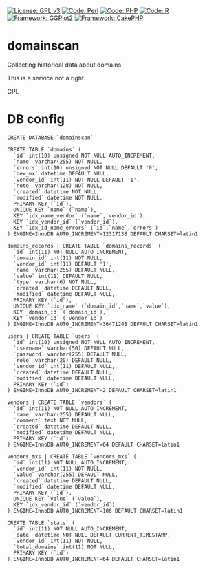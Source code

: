[![License: GPL v3](https://img.shields.io/badge/License-GPL%20v3-yellow.svg)](https://www.gnu.org/licenses/gpl-3.0)
[![Code: Perl](https://img.shields.io/badge/Code-Perl-green.svg?style=flat)](http://www.perl.org)
[![Code: PHP](https://img.shields.io/badge/Code-PHP-green.svg?style=flat)](http://www.php.net)
[![Code: R](https://img.shields.io/badge/Code-R-green.svg?style=flat)](https://www.r-project.org)
[![Framework: GGPlot2](https://img.shields.io/badge/Framework-GGPlot2-blue.svg?style=flat)](http://ggplot2.org)
[![Framework: CakePHP](https://img.shields.io/badge/Framework-CakePHP-blue.svg?style=flat)](http://cakephp.org)


# domainscan
Collecting historical data about domains.

This is a service not a right.

GPL

# DB config
```
CREATE DATABASE `domainscan`

CREATE TABLE `domains` (
  `id` int(10) unsigned NOT NULL AUTO_INCREMENT,
  `name` varchar(255) NOT NULL,
  `errors` int(10) unsigned NOT NULL DEFAULT '0',
  `new_mx` datetime DEFAULT NULL,
  `vendor_id` int(11) NOT NULL DEFAULT '1',
  `note` varchar(128) NOT NULL,
  `created` datetime NOT NULL,
  `modified` datetime NOT NULL,
  PRIMARY KEY (`id`),
  UNIQUE KEY `name` (`name`),
  KEY `idx_name_vendor` (`name`,`vendor_id`),
  KEY `idx_vendor_id` (`vendor_id`),
  KEY `idx_id_name_errors` (`id`,`name`,`errors`)
) ENGINE=InnoDB AUTO_INCREMENT=12317138 DEFAULT CHARSET=latin1

domains_records | CREATE TABLE `domains_records` (
  `id` int(11) NOT NULL AUTO_INCREMENT,
  `domain_id` int(11) NOT NULL,
  `vendor_id` int(11) DEFAULT '1',
  `name` varchar(255) DEFAULT NULL,
  `value` int(11) DEFAULT NULL,
  `type` varchar(6) NOT NULL,
  `created` datetime DEFAULT NULL,
  `modified` datetime DEFAULT NULL,
  PRIMARY KEY (`id`),
  UNIQUE KEY `idx_name` (`domain_id`,`name`,`value`),
  KEY `domain_id` (`domain_id`),
  KEY `vendor_id` (`vendor_id`)
) ENGINE=InnoDB AUTO_INCREMENT=36471248 DEFAULT CHARSET=latin1

users | CREATE TABLE `users` (
  `id` int(10) unsigned NOT NULL AUTO_INCREMENT,
  `username` varchar(50) DEFAULT NULL,
  `password` varchar(255) DEFAULT NULL,
  `role` varchar(20) DEFAULT NULL,
  `vendor_id` int(11) DEFAULT NULL,
  `created` datetime DEFAULT NULL,
  `modified` datetime DEFAULT NULL,
  PRIMARY KEY (`id`)
) ENGINE=InnoDB AUTO_INCREMENT=2 DEFAULT CHARSET=latin1

vendors | CREATE TABLE `vendors` (
  `id` int(11) NOT NULL AUTO_INCREMENT,
  `name` varchar(255) DEFAULT NULL,
  `comment` text NOT NULL,
  `created` datetime DEFAULT NULL,
  `modified` datetime DEFAULT NULL,
  PRIMARY KEY (`id`)
) ENGINE=InnoDB AUTO_INCREMENT=64 DEFAULT CHARSET=latin1

vendors_mxs | CREATE TABLE `vendors_mxs` (
  `id` int(11) NOT NULL AUTO_INCREMENT,
  `vendor_id` int(11) NOT NULL,
  `value` varchar(255) DEFAULT NULL,
  `created` datetime DEFAULT NULL,
  `modified` datetime DEFAULT NULL,
  PRIMARY KEY (`id`),
  UNIQUE KEY `value` (`value`),
  KEY `idx_vendor_id` (`vendor_id`)
) ENGINE=InnoDB AUTO_INCREMENT=106 DEFAULT CHARSET=latin1

CREATE TABLE `stats` (
  `id` int(11) NOT NULL AUTO_INCREMENT,
  `date` datetime NOT NULL DEFAULT CURRENT_TIMESTAMP,
  `vendor_id` int(11) NOT NULL,
  `total_domains` int(11) NOT NULL,
  PRIMARY KEY (`id`)
) ENGINE=InnoDB AUTO_INCREMENT=64 DEFAULT CHARSET=latin1
```
